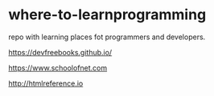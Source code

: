 # where-to-learnprogramming
repo with learning places fot programmers and developers.

https://devfreebooks.github.io/

https://www.schoolofnet.com

http://htmlreference.io
